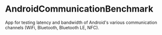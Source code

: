 # AndroidCommunicationBenchmark
App for testing latency and bandwidth of Android's various communication channels (WiFi, Bluetooth, Bluetooth LE, NFC).
